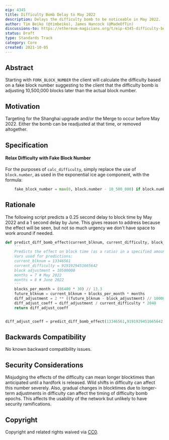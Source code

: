 ```yaml
---
eip: 4345
title: Difficulty Bomb Delay to May 2022
description: Delays the difficulty bomb to be noticeable in May 2022.
author: Tim Beiko (@timbeiko), James Hancock (@MadeOfTin)
discussions-to: https://ethereum-magicians.org/t/eip-4345-difficulty-bomb-delay-to-may-2022/7209
status: Draft
type: Standards Track
category: Core
created: 2021-10-05
---
```


## Abstract
Starting with `FORK_BLOCK_NUMBER` the client will calculate the difficulty based on a fake block number suggesting to the client that the difficulty bomb is adjusting 10,500,000 blocks later than the actual block number.

## Motivation
Targeting for the Shanghai upgrade and/or the Merge to occur before May 2022. Either the bomb can be readjusted at that time, or removed altogether.

## Specification
#### Relax Difficulty with Fake Block Number
For the purposes of `calc_difficulty`, simply replace the use of `block.number`, as used in the exponential ice age component, with the formula:
```py
    fake_block_number = max(0, block.number - 10_500_000) if block.number >= FORK_BLOCK_NUMBER else block.number
```
## Rationale

The following script predicts a 0.25 second delay to block time by May 2022 and a 1 second delay by June. This gives reason to address because the effect will be seen, but not so much urgency we don't have space to work around if needed.

```python
def predict_diff_bomb_effect(current_blknum, current_difficulty, block_adjustment, months):
    '''
    Predicts the effect on block time (as a ratio) in a specified amount of months in the future.
    Vars used for predictions:
    current_blknum = 13346561
    current_difficulty = 9191929451665642
    block adjustment = 10500000
    months = 7 # May 2022
    months = 8 # June 2022
    '''
    blocks_per_month = (86400 * 30) // 13.3
    future_blknum = current_blknum + blocks_per_month * months
    diff_adjustment = 2 ** ((future_blknum - block_adjustment) // 100000 - 2)
    diff_adjust_coeff = diff_adjustment / current_difficulty * 2048
    return diff_adjust_coeff


diff_adjust_coeff = predict_diff_bomb_effect(13346561,9191929451665642,10500000,6.5)
```

## Backwards Compatibility
No known backward compatibility issues.

## Security Considerations
Misjudging the effects of the difficulty can mean longer blocktimes than anticipated until a hardfork is released. Wild shifts in difficulty can affect this number severely. Also, gradual changes in blocktimes due to longer-term adjustments in difficulty can affect the timing of difficulty bomb epochs. This affects the usability of the network but unlikely to have security ramifications.

## Copyright
Copyright and related rights waived via [CC0](https://creativecommons.org/publicdomain/zero/1.0/).
